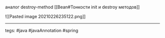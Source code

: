 аналог destroy-method [[Bean#Тонкости init и destroy методов]]

![[Pasted image 20210226235122.png]]

---
tegs: #java #javaAnnotation #spring 